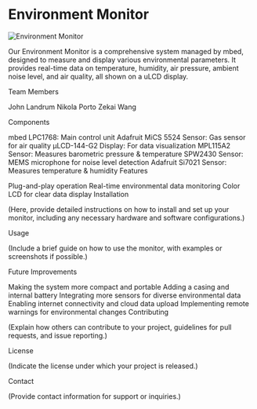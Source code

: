 # Environment Monitor
![Environment Monitor](uLCD.heic)

Our Environment Monitor is a comprehensive system managed by mbed, designed to measure and display various environmental parameters. It provides real-time data on temperature, humidity, air pressure, ambient noise level, and air quality, all shown on a uLCD display.

Team Members

John Landrum
Nikola Porto
Zekai Wang

Components

mbed LPC1768: Main control unit
Adafruit MiCS 5524 Sensor: Gas sensor for air quality
μLCD-144-G2 Display: For data visualization
MPL115A2 Sensor: Measures barometric pressure & temperature
SPW2430 Sensor: MEMS microphone for noise level detection
Adafruit Si7021 Sensor: Measures temperature & humidity
Features

Plug-and-play operation
Real-time environmental data monitoring
Color LCD for clear data display
Installation

(Here, provide detailed instructions on how to install and set up your monitor, including any necessary hardware and software configurations.)

Usage

(Include a brief guide on how to use the monitor, with examples or screenshots if possible.)

Future Improvements

Making the system more compact and portable
Adding a casing and internal battery
Integrating more sensors for diverse environmental data
Enabling internet connectivity and cloud data upload
Implementing remote warnings for environmental changes
Contributing

(Explain how others can contribute to your project, guidelines for pull requests, and issue reporting.)

License

(Indicate the license under which your project is released.)

Contact

(Provide contact information for support or inquiries.)


